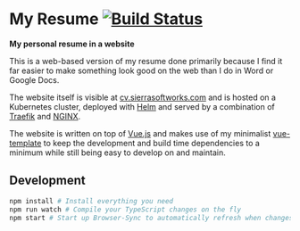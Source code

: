# My Resume [![Build Status](https://travis-ci.org/SPARTAN563/cv.svg?branch=main)](https://travis-ci.org/SPARTAN563/cv)
**My personal resume in a website**

This is a web-based version of my resume done primarily because I find it
far easier to make something look good on the web than I do in Word or
Google Docs.

The website itself is visible at
[cv.sierrasoftworks.com](https://cv.sierrasoftworks.com) and is hosted
on a Kubernetes cluster, deployed with [Helm](https://helm.sh) and served
by a combination of [Traefik](https://traefik.io) and [NGINX](https://www.nginx.com).

The website is written on top of [Vue.js](https://vuejs.org) and makes
use of my minimalist [vue-template](https://github.com/SierraSoftworks/vue-template)
to keep the development and build time dependencies to a minimum while
still being easy to develop on and maintain.

## Development
```bash
npm install # Install everything you need
npm run watch # Compile your TypeScript changes on the fly
npm start # Start up Browser-Sync to automatically refresh when changes are made
```
